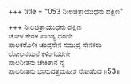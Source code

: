 +++
title = "053 ನೀಲಚಿತ್ರಾಯುಧನು ದಕ್ಷಿಣ"

+++
ನೀಲಚಿತ್ರಾಯುಧನು ದಕ್ಷಿಣ   
ಚೋಳ ಕೇರಳ ಪಾಂಡ್ಯ ಧರಣೀ  
ಪಾಲಕರೊಳೀ ಚಂದ್ರಸೇನ ಸಮುದ್ರ ಸೇನಕರು   
ಲೋಲನಯನೆ ಕಳಿಂಗಧರಣೀ  
ಪಾಲನೀತನು ಚೇಕಿತಾನ ನೃ  
ಪಾಲನೀತನು ಭಾನುದತ್ತಮಹೀಶ ನೋಡೆಂದ     ॥53॥